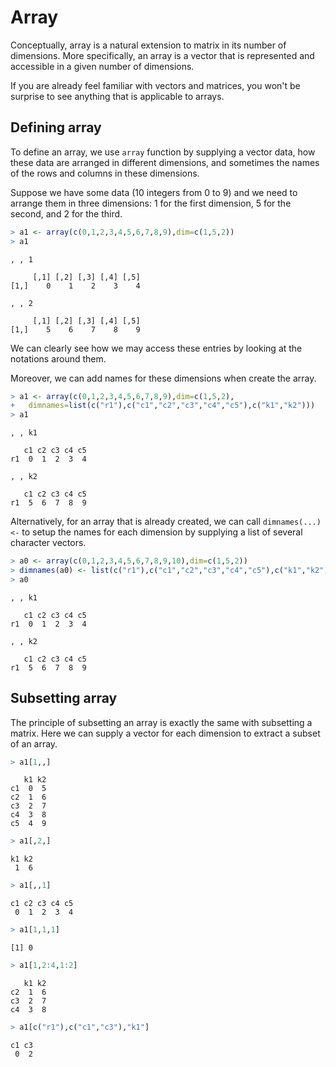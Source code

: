 

# Array

Conceptually, array is a natural extension to matrix in its number of dimensions. More specifically, an array is a vector that is represented and accessible in a given number of dimensions. 

If you are already feel familiar with vectors and matrices, you won't be surprise to see anything that is applicable to arrays.

## Defining array

To define an array, we use `array` function by supplying a vector data, how these data are arranged in different dimensions, and sometimes the names of the rows and columns in these dimensions.

Suppose we have some data (10 integers from 0 to 9) and we need to arrange them in three dimensions: 1 for the first dimension, 5 for the second, and 2 for the third.


```r
> a1 <- array(c(0,1,2,3,4,5,6,7,8,9),dim=c(1,5,2))
> a1
```

```
, , 1

     [,1] [,2] [,3] [,4] [,5]
[1,]    0    1    2    3    4

, , 2

     [,1] [,2] [,3] [,4] [,5]
[1,]    5    6    7    8    9
```

We can clearly see how we may access these entries by looking at the notations around them.

Moreover, we can add names for these dimensions when create the array.


```r
> a1 <- array(c(0,1,2,3,4,5,6,7,8,9),dim=c(1,5,2),
+   dimnames=list(c("r1"),c("c1","c2","c3","c4","c5"),c("k1","k2")))
> a1
```

```
, , k1

   c1 c2 c3 c4 c5
r1  0  1  2  3  4

, , k2

   c1 c2 c3 c4 c5
r1  5  6  7  8  9
```

Alternatively, for an array that is already created, we can call `dimnames(...) <-` to setup the names for each dimension by supplying a list of several character vectors.


```r
> a0 <- array(c(0,1,2,3,4,5,6,7,8,9,10),dim=c(1,5,2))
> dimnames(a0) <- list(c("r1"),c("c1","c2","c3","c4","c5"),c("k1","k2"))
> a0
```

```
, , k1

   c1 c2 c3 c4 c5
r1  0  1  2  3  4

, , k2

   c1 c2 c3 c4 c5
r1  5  6  7  8  9
```

## Subsetting array

The principle of subsetting an array is exactly the same with subsetting a matrix. Here we can supply a vector for each dimension to extract a subset of an array.


```r
> a1[1,,]
```

```
   k1 k2
c1  0  5
c2  1  6
c3  2  7
c4  3  8
c5  4  9
```

```r
> a1[,2,]
```

```
k1 k2 
 1  6 
```

```r
> a1[,,1]
```

```
c1 c2 c3 c4 c5 
 0  1  2  3  4 
```

```r
> a1[1,1,1]
```

```
[1] 0
```

```r
> a1[1,2:4,1:2]
```

```
   k1 k2
c2  1  6
c3  2  7
c4  3  8
```

```r
> a1[c("r1"),c("c1","c3"),"k1"]
```

```
c1 c3 
 0  2 
```

